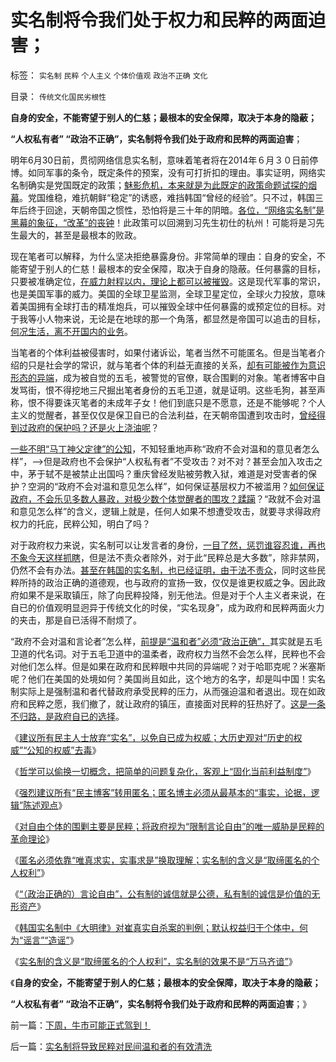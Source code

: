 # 实名制将令我们处于权力和民粹的两面迫害；

标签： `实名制` `民粹` `个人主义` `个体价值观` `政治不正确` `文化` 

目录： `传统文化国民劣根性`

**自身的安全，不能寄望于别人的仁慈；最根本的安全保障，取决于本身的隐蔽；**

**“人权私有者” “政治不正确”，实名制将令我们处于政府和民粹的两面迫害**；

明年6月30日前，贯彻网络信息实名制，意味着笔者将在2014年６月３０日前停博。如同军事的条令，既定条件的预案，没有可打折扣的理由。事实证明，网络实名制确实是党国既定的政策；[魅影危机，本来就是为此既定的政策命题试探的烟幕](../../../2013/1/7/被积极宣传的政策，常常是没经认真考虑的.md)。党国维稳，难抗朝鲜“稳定”的诱惑，难挡韩国“曾经的经验”。只不过，韩国三年后终于回途，天朝帝国之惯性，恐怕将是三十年的阴暗。[各位，“网络实名制”是黑幕的象征，“改革”的丧钟](../../../2013/1/2/宗教战争的彼此残杀，皆因社会安全的歇斯底里；.md)！此政策可以回溯到习先生初仕的杭州！可能将是习先生最大的，甚至是最根本的败政。

现在笔者可以解释，为什么坚决拒绝暴露身份。非常简单的理由：自身的安全，不能寄望于别人的仁慈！最根本的安全保障，取决于自身的隐蔽。任何暴露的目标，只要被准确定位，[在威力射程以内，理论上都可以被摧毁](../../../2009/1/28/战争是&quot;实施火力物流的准确投放&quot;的快递专业.md)。这是现代军事的常识，也是美国军事的威力。美国的全球卫星监测，全球卫星定位，全球火力投放，意味着美国拥有全球打击的精准炮兵，可以摧毁全球中任何暴露的或预定位的目标。对于我等小人物来说，无论是在地球的那一个角落，都显然是帝国可以追击的目标，[何况生活，离不开国内的业务](../../../2010/12/10/作民心虚！“实名制”魅影危机.md)。

当笔者的个体利益被侵害时，如果付诸诉讼，笔者当然不可能匿名。但是当笔者介绍的只是社会学的常识，就与笔者个体的利益无直接的关系，[却有可能被作为意识形态的异端](../../../2012/2/6/预设公有制革命前提的“左与右”和个人主义异端.md)，成为被自觉的五毛，被警觉的官僚，联合围剿的对象。笔者博客中自发骂街，恨不得挖地三尺掘出笔者身份的五毛卫道，就是证明。这些毛狗，甚至声称，恨不得要诛灭笔者的未成年子女！他们到底只是不愿意，还是不能够呢？个人主义的觉醒者，甚至仅仅是保卫自已的合法利益，在天朝帝国遭到攻击时，[曾经得到过政府的保护吗？还是火上浇油呢](../../../2011/7/14/欣赏塔利班的中国传统文人.md)？

[一些不明“马丁神父定律”的公知](../../../2010/3/20/马丁神父定律：“合法侵犯人权”无赢家.md)，不知轻重地声称“政府不会对温和的意见者怎么样”，——>但是政府也不会保护“人权私有者”不受攻击？对不对？甚至会加入攻击之中，茅于轼不是被禁止出国吗？重庆曾经发贴被劳教入狱，难道是对受害者的保护？空洞的“政府不会对温和意见怎么样”，如何保证基层权力不被滥用？[如何保证政府，不会乐见多数人暴政，对极少数个体觉醒者的围攻？蹂躏](../../../2009/10/13/两千年社稷延寿之九字真言.md)？“政就不会对温和意见怎么样”的含义，逻辑上就是，任何人如果不想遭受攻击，就要寻求得政府权力的托庇，民粹公知，明白了吗？

对于政府权力来说，实名制可以让发言者的身份，[一目了然，惩罚谁容忍谁，再也不象今天这样抓瞎](../../../2012/12/29/国内互联网的确仍然是“法外之地”.md)，但是法不责众者除外，对于此“民粹总是大多数”，除非禁网，仍然不会有办法。[甚至在韩国的实名制，也已经证明，由于法不责众](../../../2012/4/13/韩国的实名制“严打谣言”出尽洋相；.md)，同时这些民粹所持的政治正确的道德观，也与政府的宣扬一致，仅仅是谁更权威之争。因此政府如果不是采取镇压，除了向民粹投降，别无他法。但是对于个人主义者来说，在自已的价值观明显迥异于传统文化的时侯，“实名现身”，成为政府和民粹两面火力的夹击，那是自已活得不耐烦了。

“政府不会对温和言论者”怎么样，[前提是“温和者”必须“政治正确”，](../../../2012/2/8/作民必然心虚,实名制压制温和观点，扩大激进面.md)其实就是五毛卫道的代名词。对于五毛卫道中的温柔者，政府权力当然不会怎么样，民粹也不会对他们怎么样。但是如果在政府和民粹眼中共同的异端呢？对于哈耶克呢？米塞斯呢？他们在美国的处境如何？美国尚且如此，这个地方的名字，却是叫中国！实名制实际上是强制温和者代替政府承受民粹的压力，从而强迫温和者退出。现在如政府和民粹之愿，我们撤了，就让政府的镇压，直接面对民粹的狂热好了。[这是一条不归路，是政府自已的选择](../../../2009/5/5/控制舆论，等于引火烧身.md)。

《[建议所有民主人士放弃“实名”，以免自已成为权威；大历史观对“历史的权威”“公知的权威”去毒](../../../2013/2/13/大历史观对“历史的权威”“公知的权威”去毒.md)》

《[哲学可以偷换一切概念，把简单的问题复杂化，客观上“固化当前利益制度”](../../../2013/2/13/哲学可以偷换一切概念，除了听众读者的理解.md)》

《[强烈建议所有“民主博客”转用匿名；匿名博主必须从最基本的“事实，论据，逻辑”陈述观点](../../../2013/2/14/强烈建议所有“民主博客”转用匿名.md)》

《[对自由个体的围剿主要是民粹；将政府视为“限制言论自由”的唯一威胁是民粹的革命理论](../../../2013/2/14/政府一般容忍温和言论，围剿自由的是极左和民粹.md)》

《[匿名必须依靠“唯真求实，实事求是”换取理解；实名制的含义是“取缔匿名的个人权利”](../../../2013/2/14/实名制即“取缔不留名的个人权力”，将令“匿名煽动”具备权威.md)》

《[“（政治正确的）言论自由”，公有制的诚信就是公德，私有制的诚信是价值的无形资产](../../../2013/2/14/专制都鼓励“（政治正确的）言论自由”，诚信的不同定义.md)》

《[韩国实名制中《大明律》对崔真实自杀案的判例；默认权益归于个体中，何为“谣言”“造谣”](../../../2013/2/15/韩国实名制中《大明律》对崔真实自杀案的判例；.md)》

《[实名制的含义是“取缔匿名的个人权利”，实名制的效果不是“万马齐谙”](../../../2013/2/14/实名制即“取缔不留名的个人权力”，将令“匿名煽动”具备权威.md)》

《**自身的安全，不能寄望于别人的仁慈；最根本的安全保障，取决于本身的隐蔽；**

**“人权私有者” “政治不正确”，实名制将令我们处于政府和民粹的两面迫害**；》

前一篇：[下周，牛市可能正式驾到！](../../../2013/3/29/下周，牛市可能正式驾到！.md)

后一篇：[实名制将导致民粹对民间温和者的有效清洗](../../../2013/3/30/实名制将导致民粹对民间温和者的有效清洗.md)